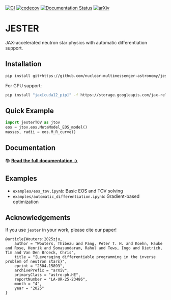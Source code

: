 [![CI](https://github.com/nuclear-multimessenger-astronomy/jester/actions/workflows/ci.yml/badge.svg)](https://github.com/nuclear-multimessenger-astronomy/jester/actions/workflows/ci.yml)
[![codecov](https://codecov.io/gh/nuclear-multimessenger-astronomy/jester/branch/main/graph/badge.svg)](https://codecov.io/gh/nuclear-multimessenger-astronomy/jester)
[![Documentation Status](https://readthedocs.org/projects/jester/badge/?version=latest)](https://jester.readthedocs.io/)
[![arXiv](https://img.shields.io/badge/arXiv-2504.15893-b31b1b.svg)](https://arxiv.org/abs/2504.15893)

# JESTER

JAX-accelerated neutron star physics with automatic differentiation support.

## Installation

```bash
pip install git+https://github.com/nuclear-multimessenger-astronomy/jester
```

For GPU support:
```bash
pip install "jax[cuda12_pip]" -f https://storage.googleapis.com/jax-releases/jax_cuda_releases.html
```

## Quick Example

```python
import jesterTOV as jtov
eos = jtov.eos.MetaModel_EOS_model()
masses, radii = eos.M_R_curve()
```

## Documentation

📚 **[Read the full documentation →](https://jester.readthedocs.io/)**

## Examples

- `examples/eos_tov.ipynb`: Basic EOS and TOV solving
- `examples/automatic_differentiation.ipynb`: Gradient-based optimization

## Acknowledgements

If you use `jester` in your work, please cite our paper!
```
@article{Wouters:2025zju,
    author = "Wouters, Thibeau and Pang, Peter T. H. and Koehn, Hauke and Rose, Henrik and Somasundaram, Rahul and Tews, Ingo and Dietrich, Tim and Van Den Broeck, Chris",
    title = "{Leveraging differentiable programming in the inverse problem of neutron stars}",
    eprint = "2504.15893",
    archivePrefix = "arXiv",
    primaryClass = "astro-ph.HE",
    reportNumber = "LA-UR-25-23486",
    month = "4",
    year = "2025"
}
```
